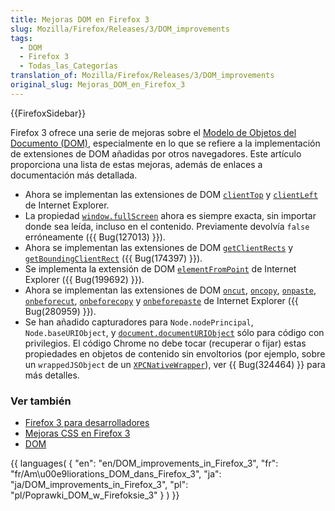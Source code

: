 ```yaml
---
title: Mejoras DOM en Firefox 3
slug: Mozilla/Firefox/Releases/3/DOM_improvements
tags:
  - DOM
  - Firefox 3
  - Todas_las_Categorías
translation_of: Mozilla/Firefox/Releases/3/DOM_improvements
original_slug: Mejoras_DOM_en_Firefox_3
---
```

{{FirefoxSidebar}}

Firefox 3 ofrece una serie de mejoras sobre el [Modelo de Objetos del Documento (DOM)](es/DOM), especialmente en lo que se refiere a la implementación de extensiones de DOM añadidas por otros navegadores. Este artículo proporciona una lista de estas mejoras, además de enlaces a documentación más detallada.

- Ahora se implementan las extensiones de DOM [`clientTop`](es/DOM/element.clientTop) y [`clientLeft`](es/DOM/element.clientLeft) de Internet Explorer.
- La propiedad [`window.fullScreen`](es/DOM/window.fullScreen) ahora es siempre exacta, sin importar donde sea leída, incluso en el contenido. Previamente devolvía `false` erróneamente ({{ Bug(127013) }}).
- Ahora se implementan las extensiones de DOM [`getClientRects`](es/DOM/element.getClientRects) y [`getBoundingClientRect`](es/DOM/element.getBoundingClientRect) ({{ Bug(174397) }}).
- Se implementa la extensión de DOM [`elementFromPoint`](es/DOM/document.elementFromPoint) de Internet Explorer ({{ Bug(199692) }}).
- Ahora se implementan las extensiones de DOM [`oncut`](es/DOM/element.oncut), [`oncopy`](es/DOM/element.oncopy), [`onpaste`](es/DOM/element.onpaste), [`onbeforecut`](es/DOM/element.onbeforecut), [`onbeforecopy`](es/DOM/element.onbeforepaste) y [`onbeforepaste`](es/DOM/element.onbeforepaste) de Internet Explorer ({{ Bug(280959) }}).
- Se han añadido capturadores para `Node.nodePrincipal`, `Node.baseURIObject`, y [`document.documentURIObject`](es/DOM/document.documentURIObject) sólo para código con privilegios. El código Chrome no debe tocar (recuperar o fijar) estas propiedades en objetos de contenido sin envoltorios (por ejemplo, sobre un `wrappedJSObject` de un [`XPCNativeWrapper`](es/XPCNativeWrapper)), ver {{ Bug(324464) }} para más detalles.

### Ver también

- [Firefox 3 para desarrolladores](es/Firefox_3_para_desarrolladores)
- [Mejoras CSS en Firefox 3](es/Mejoras_CSS_en_Firefox_3)
- [DOM](es/DOM)

{{ languages( { "en": "en/DOM_improvements_in_Firefox\_3", "fr": "fr/Am\u00e9liorations_DOM_dans_Firefox\_3", "ja": "ja/DOM_improvements_in_Firefox\_3", "pl": "pl/Poprawki_DOM_w_Firefoksie\_3" } ) }}
